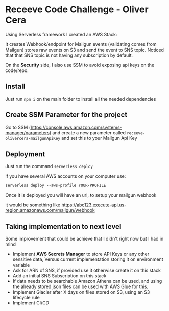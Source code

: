 # Receeve Code Challenge - Oliver Cera

Using Serverless framework I created an AWS Stack:

It creates Webhook/endpoint for Mailgun events (validating comes from Mailgun) stores raw events on S3 and send the event to SNS topic.
Noticed that that SNS topic is not having any subscription by default. 

On the **Security** side, I also use SSM to avoid exposing api keys on the code/repo.

## Install 

Just run `npm i` on the main folder to install all the needed dependencies

## Create SSM Parameter for the project

Go to SSM (https://console.aws.amazon.com/systems-manager/parameters) and create a new parameter called `receeve-olivercera-mailgunApiKey` and set this to your Mailgun Api Key

## Deployment

Just run the command `serverless deploy`

if you have several AWS accounts on your computer use:

`serverless deploy --aws-profile YOUR-PROFILE`

Once it is deployed you will have an url, to setup your mailgun webhook

it would be something like https://abc123.execute-api.us-region.amazonaws.com/mailgun/webhook


## Taking implementation to next level

Some improvement that could be achieve that I didn't right now but I had in mind

- Implement **AWS Secrets Manager** to store API Keys or any other sensitive data, Versus current implementation storing it on environment variable
- Ask for ARN of SNS, if provided use it otherwise create it on this stack
- Add an initial SNS Subscription on this stack 
- If data needs to be searchable Amazon Athena can be used, and using the already stored json files can be used with AWS Glue for this.
- Implement Glacier after X days on files stored on S3, using an S3 lifecycle rule
- Implement CI/CD